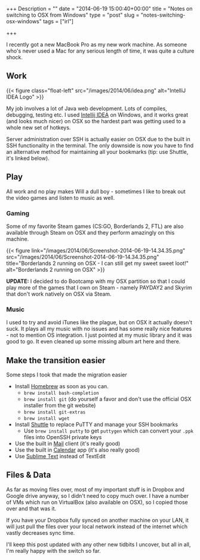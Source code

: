 +++
Description = ""
date = "2014-06-19 15:00:40+00:00"
title = "Notes on switching to OSX from Windows"
type = "post"
slug = "notes-switching-osx-windows"
tags = ["irl"]

+++

I recently got a new MacBook Pro as my new work machine. As someone who's never used a Mac for any serious length of time, it was quite a culture shock. <!--more-->

## Work

{{< figure class="float-left" src="/images/2014/06/idea.png" alt="IntelliJ IDEA Logo" >}}

My job involves a lot of Java web development. Lots of compiles, debugging, testing etc. I used [Intellij IDEA](http://www.jetbrains.com/idea/) on Windows, and it works great (and looks much nicer) on OSX so the hardest part was getting used to a whole new set of hotkeys.

Server administration over SSH is actually easier on OSX due to the built in SSH functionality in the terminal. The only downside is now you have to find an alternative method for maintaining all your bookmarks (tip: use Shuttle, it's linked below).

## Play

All work and no play makes Will a dull boy - sometimes I like to break out the video games and listen to music as well.

### Gaming

Some of my favorite Steam games (CS:GO, Borderlands 2, FTL) are also available through Steam on OSX and they perform amazingly on this machine.

{{< figure link="/images/2014/06/Screenshot-2014-06-19-14.34.35.png" src="/images/2014/06/Screenshot-2014-06-19-14.34.35.png" title="Borderlands 2 running on OSX - I can still get my sweet sweet loot!" alt="Borderlands 2 running on OSX" >}}

**UPDATE:** I decided to do Bootcamp with my OSX partition so that I could play more of the games that I own on Steam - namely PAYDAY2 and Skyrim that don't work natively on OSX via Steam.

### Music

I used to try and avoid iTunes like the plague, but on OSX it actually doesn't suck. It plays all my music with no issues and has some really nice features - not to mention OS integration. I just pointed at my music library and it was good to go. It even cleaned up some missing album art here and there.

## Make the transition easier

Some steps I took that made the migration easier

  * Install [Homebrew](http://brew.sh/) as soon as you can.	
    * `brew install bash-completion`
    * `brew install git` (do yourself a favor and don't use the official OSX installer from the git website)	
    * `brew install git-extras`	
    * `brew install wget`	
  * Install [Shuttle](http://fitztrev.github.io/shuttle/) to replace PuTTY and manage your SSH bookmarks	
    * Use `brew install putty` to get `puttygen` which can convert your `.ppk` files into OpenSSH private keys	
  * Use the built in [Mail](https://www.apple.com/ca/osx/apps/#mail) client (it's really good)	
  * Use the built in [Calendar](https://www.apple.com/ca/osx/apps/#calendar) app (it's also really good)	
  * Use [Sublime Text](http://www.sublimetext.com/3) instead of TextEdit

## Files & Data

As far as moving files over, most of my important stuff is in Dropbox and Google drive anyway, so I didn't need to copy much over. I have a number of VMs which run on VirtualBox (also available on OSX), so I copied those over and that was it.

If you have your Dropbox fully synced on another machine on your LAN, it will just pull the files over your local network instead of the internet which vastly decreases sync time.

I'll keep this post updated with any other new tidbits I uncover, but all in all, I'm really happy with the switch so far.
